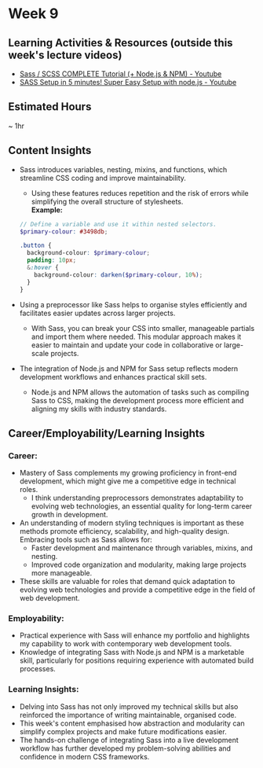 # Week 9

## Learning Activities & Resources (outside this week's lecture videos)
- [Sass / SCSS COMPLETE Tutorial (+ Node.js & NPM) - Youtube](https://www.youtube.com/watch?v=ztEY-uber4U)
- [SASS Setup in 5 minutes! Super Easy Setup with node.js - Youtube](https://www.youtube.com/watch?v=q5T1ObJxj2o)

## Estimated Hours
~ 1hr

## Content Insights

- Sass introduces variables, nesting, mixins, and functions, which streamline CSS coding and improve maintainability.  
  - Using these features reduces repetition and the risk of errors while simplifying the overall structure of stylesheets.  
  **Example:**  
  ````scss
  // Define a variable and use it within nested selectors.
  $primary-colour: #3498db;

  .button {
    background-colour: $primary-colour;
    padding: 10px;
    &:hover {
      background-colour: darken($primary-colour, 10%);
    }
  }
  ````

- Using a preprocessor like Sass helps to organise styles efficiently and facilitates easier updates across larger projects.
    - With Sass, you can break your CSS into smaller, manageable partials and import them where needed. This modular approach makes it easier to maintain and update your code in collaborative or large-scale projects.
- The integration of Node.js and NPM for Sass setup reflects modern development workflows and enhances practical skill sets.
    - Node.js and NPM allows the automation of tasks such as compiling Sass to CSS, making the development process more efficient and aligning my skills with industry standards.

## Career/Employability/Learning Insights

### Career:
- Mastery of Sass complements my growing proficiency in front-end development, which might give me a competitive edge in technical roles.
    - I think understanding preprocessors demonstrates adaptability to evolving web technologies, an essential quality for long-term career growth in development.
- An understanding of modern styling techniques is important as these methods promote efficiency, scalability, and high-quality design. Embracing tools such as Sass allows for:
    - Faster development and maintenance through variables, mixins, and nesting.
    - Improved code organization and modularity, making large projects more manageable.
- These skills are valuable for roles that demand quick adaptation to evolving web technologies and provide a competitive edge in the field of web development.

### Employability:
- Practical experience with Sass will enhance my portfolio and highlights my capability to work with contemporary web development tools.
- Knowledge of integrating Sass with Node.js and NPM is a marketable skill, particularly for positions requiring experience with automated build processes.

### Learning Insights:
- Delving into Sass has not only improved my technical skills but also reinforced the importance of writing maintainable, organised code.
- This week's content emphasised how abstraction and modularity can simplify complex projects and make future modifications easier.
- The hands-on challenge of integrating Sass into a live development workflow has further developed my problem-solving abilities and confidence in modern CSS frameworks.